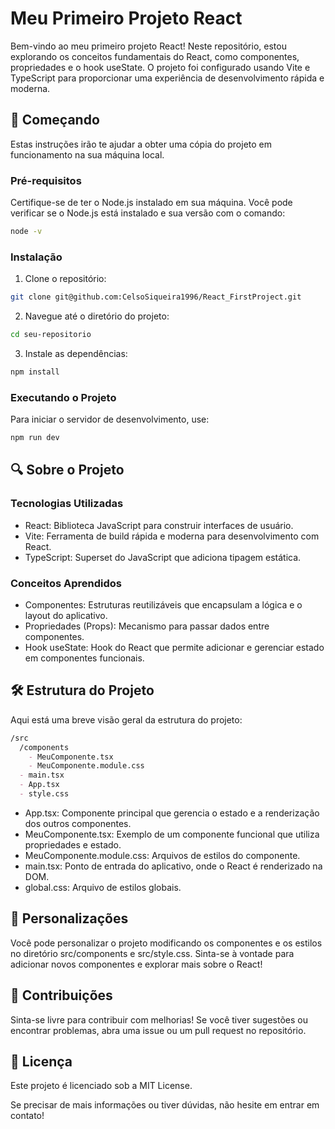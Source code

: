# Meu Primeiro Projeto React

Bem-vindo ao meu primeiro projeto React! Neste repositório, estou explorando os conceitos fundamentais do React, como componentes, propriedades e o hook useState. O projeto foi configurado usando Vite e TypeScript para proporcionar uma experiência de desenvolvimento rápida e moderna.

## 🚀 Começando
Estas instruções irão te ajudar a obter uma cópia do projeto em funcionamento na sua máquina local.

### Pré-requisitos
Certifique-se de ter o Node.js instalado em sua máquina. Você pode verificar se o Node.js está instalado e sua versão com o comando:

```bash
node -v
```
### Instalação
1. Clone o repositório:

```bash
git clone git@github.com:CelsoSiqueira1996/React_FirstProject.git
```
2. Navegue até o diretório do projeto:

```bash
cd seu-repositorio
```
3. Instale as dependências:

```bash
npm install
```
### Executando o Projeto
Para iniciar o servidor de desenvolvimento, use:

```bash
npm run dev
```

## 🔍 Sobre o Projeto
### Tecnologias Utilizadas
- React: Biblioteca JavaScript para construir interfaces de usuário.
- Vite: Ferramenta de build rápida e moderna para desenvolvimento com React.
- TypeScript: Superset do JavaScript que adiciona tipagem estática.
  
### Conceitos Aprendidos
- Componentes: Estruturas reutilizáveis que encapsulam a lógica e o layout do aplicativo.
- Propriedades (Props): Mecanismo para passar dados entre componentes.
- Hook useState: Hook do React que permite adicionar e gerenciar estado em componentes funcionais.
  
## 🛠️ Estrutura do Projeto
Aqui está uma breve visão geral da estrutura do projeto:

```markdown
/src
  /components
    - MeuComponente.tsx
    - MeuComponente.module.css
  - main.tsx
  - App.tsx
  - style.css
```
- App.tsx: Componente principal que gerencia o estado e a renderização dos outros componentes.
- MeuComponente.tsx: Exemplo de um componente funcional que utiliza propriedades e estado.
- MeuComponente.module.css: Arquivos de estilos do componente.
- main.tsx: Ponto de entrada do aplicativo, onde o React é renderizado na DOM.
- global.css: Arquivo de estilos globais.
  
## 🎨 Personalizações
Você pode personalizar o projeto modificando os componentes e os estilos no diretório src/components e src/style.css. Sinta-se à vontade para adicionar novos componentes e explorar mais sobre o React!

## 🤝 Contribuições
Sinta-se livre para contribuir com melhorias! Se você tiver sugestões ou encontrar problemas, abra uma issue ou um pull request no repositório.

## 📄 Licença
Este projeto é licenciado sob a MIT License.

Se precisar de mais informações ou tiver dúvidas, não hesite em entrar em contato!

